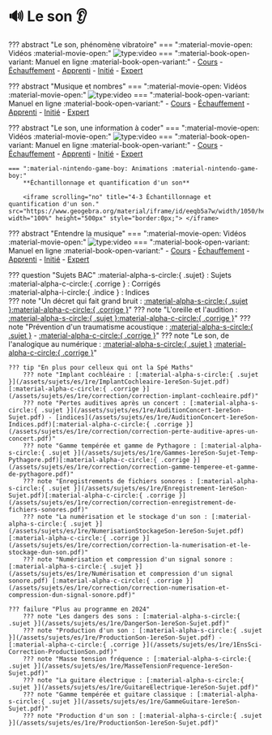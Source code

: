 # 🔊 Le son 👂


??? abstract "Le son, phénomène vibratoire"
    === ":material-movie-open: Vidéos :material-movie-open:"
        ![type:video](https://www.youtube.com/embed/m0m6NLSVsl8)
    === ":material-book-open-variant: Manuel en ligne :material-book-open-variant:"
        - [Cours](https://www.lelivrescolaire.fr/page/5737832)
        - [Échauffement](https://www.lelivrescolaire.fr/page/5737830)
        - [Apprenti](https://www.lelivrescolaire.fr/page/5737831)
        - [Initié](https://www.lelivrescolaire.fr/page/5737869)
        - [Expert](https://www.lelivrescolaire.fr/page/5737863)

??? abstract "Musique et nombres"
    === ":material-movie-open: Vidéos :material-movie-open:"
        ![type:video](https://www.youtube.com/embed/hrymB25otZI)
    === ":material-book-open-variant: Manuel en ligne :material-book-open-variant:"
        - [Cours]()
        - [Échauffement]()
        - [Apprenti]()
        - [Initié]()
        - [Expert]()

??? abstract "Le son, une information à coder"
    === ":material-movie-open: Vidéos :material-movie-open:"
        ![type:video](https://www.youtube.com/embed/l5G0H7FCkdg)
    === ":material-book-open-variant: Manuel en ligne :material-book-open-variant:"
        - [Cours](https://www.lelivrescolaire.fr/page/5737841)
        - [Échauffement](https://www.lelivrescolaire.fr/page/5737877)
        - [Apprenti](https://www.lelivrescolaire.fr/page/5737842)
        - [Initié](https://www.lelivrescolaire.fr/page/5737880)
        - [Expert](https://www.lelivrescolaire.fr/page/5737865)

    === ":material-nintendo-game-boy: Animations :material-nintendo-game-boy:"
        **Échantillonnage et quantification d'un son**

        <iframe scrolling="no" title="4-3 Échantillonnage et quantification d'un son." src="https://www.geogebra.org/material/iframe/id/eeqb5a7w/width/1050/height/500/border/888888/sfsb/true/smb/false/stb/false/stbh/false/ai/false/asb/false/sri/false/rc/false/ld/false/sdz/false/ctl/false" width="100%" height="500px" style="border:0px;"> </iframe>

??? abstract "Entendre la musique"
    === ":material-movie-open: Vidéos :material-movie-open:"
        ![type:video](https://www.youtube.com/embed/3rSz7BcQsPY)
    === ":material-book-open-variant: Manuel en ligne :material-book-open-variant:"
        - [Cours](https://www.lelivrescolaire.fr/page/5737849)
        - [Échauffement](https://www.lelivrescolaire.fr/page/5737881)
        - [Apprenti](https://www.lelivrescolaire.fr/page/5737850)
        - [Initié](https://www.lelivrescolaire.fr/page/5737848)
        - [Expert](https://www.lelivrescolaire.fr/page/5737878)


??? question "Sujets BAC"
    :material-alpha-s-circle:{ .sujet} : Sujets  
    :material-alpha-c-circle:{ .corrige } : Corrigés  
    :material-alpha-i-circle:{ .indice } : Indices  
    ??? note "Un décret qui fait grand bruit : [:material-alpha-s-circle:{ .sujet }](/assets/sujets/es/1re/AuditionDecret-1ereSon-Sujet.pdf)[:material-alpha-c-circle:{ .corrige }](/assets/sujets/es/1re/correction/correction-un-decret-qui-fait-grand-bruit.pdf)"
    ??? note "L'oreille et l'audition : [:material-alpha-s-circle:{ .sujet }](/assets/sujets/es/1re/OreilleAudition-1ereSon-Sujet.pdf)[:material-alpha-c-circle:{ .corrige }](/assets/sujets/es/1re/correction/correction-loreille-et-laudition.pdf)"
    ??? note "Prévention d'un traumatisme acoustique : [:material-alpha-s-circle:{ .sujet }](/assets/sujets/es/1re/TraumatismeAcoustique-1ereSon-Sujet.pdf) - [:material-alpha-c-circle:{ .corrige }](/assets/sujets/es/1re/correction/correction-prevention-dun-traumatisme-acoustique.pdf)"
    ??? note "Le son, de l'analogique au numérique : [:material-alpha-s-circle:{ .sujet }](/assets/sujets/es/1re/SonAnaNum-1ereSon-Sujet.pdf) [:material-alpha-c-circle:{ .corrige }](/assets/sujets/es/1re/correction/correction-le-son-de-lanalogique-au-numerique.pdf)"

    ??? tip "En plus pour celleux qui ont la Spé Maths"
        ??? note "Implant cochléaire : [:material-alpha-s-circle:{ .sujet }](/assets/sujets/es/1re/ImplantCochleaire-1ereSon-Sujet.pdf)[:material-alpha-c-circle:{ .corrige }](/assets/sujets/es/1re/correction/correction-implant-cochleaire.pdf)"
        ??? note "Pertes auditives après un concert : [:material-alpha-s-circle:{ .sujet }](/assets/sujets/es/1re/AuditionConcert-1ereSon-Sujet.pdf) - [indices](/assets/sujets/es/1re/AuditionConcert-1ereSon-Indices.pdf)[:material-alpha-c-circle:{ .corrige }](/assets/sujets/es/1re/correction/correction-perte-auditive-apres-un-concert.pdf)"
        ??? note "Gamme tempérée et gamme de Pythagore : [:material-alpha-s-circle:{ .sujet }](/assets/sujets/es/1re/Gammes-1ereSon-Sujet-Temp-Pythagore.pdf)[:material-alpha-c-circle:{ .corrige }](/assets/sujets/es/1re/correction/correction-gamme-temperee-et-gamme-de-pythagore.pdf)"
        ??? note "Enregistrements de fichiers sonores : [:material-alpha-s-circle:{ .sujet }](/assets/sujets/es/1re/Enregistrement-1ereSon-Sujet.pdf)[:material-alpha-c-circle:{ .corrige }](/assets/sujets/es/1re/correction/correction-enregistrement-de-fichiers-sonores.pdf)"
        ??? note "La numérisation et le stockage d'un son : [:material-alpha-s-circle:{ .sujet }](/assets/sujets/es/1re/NumerisationStockageSon-1ereSon-Sujet.pdf)[:material-alpha-c-circle:{ .corrige }](/assets/sujets/es/1re/correction/correction-la-numerisation-et-le-stockage-dun-son.pdf)"
        ??? note "Numérisation et compression d'un signal sonore : [:material-alpha-s-circle:{ .sujet }](/assets/sujets/es/1re/Numérisation et compression d'un signal sonore.pdf) [:material-alpha-c-circle:{ .corrige }](/assets/sujets/es/1re/correction/correction-numerisation-et-compression-dun-signal-sonore.pdf)"

    ??? failure "Plus au programme en 2024"
        ??? note "Les dangers des sons : [:material-alpha-s-circle:{ .sujet }](/assets/sujets/es/1re/DangerSon-1ereSon-Sujet.pdf)"
        ??? note "Production d'un son : [:material-alpha-s-circle:{ .sujet }](/assets/sujets/es/1re/ProductionSon-1ereSon-Sujet.pdf) - [:material-alpha-c-circle:{ .corrige }](/assets/sujets/es/1re/1EnsSci-Correction-ProductionSon.pdf)"
        ??? note "Masse tension fréquence : [:material-alpha-s-circle:{ .sujet }](/assets/sujets/es/1re/MasseTensionFrequence-1ereSon-Sujet.pdf)"
        ??? note "La guitare électrique : [:material-alpha-s-circle:{ .sujet }](/assets/sujets/es/1re/GuitareElectrique-1ereSon-Sujet.pdf)"
        ??? note "Gamme tempérée et guitare classique : [:material-alpha-s-circle:{ .sujet }](/assets/sujets/es/1re/GammeGuitare-1ereSon-Sujet.pdf)"
        ??? note "Production d'un son : [:material-alpha-s-circle:{ .sujet }](/assets/sujets/es/1re/ProductionSon-1ereSon-Sujet.pdf)"